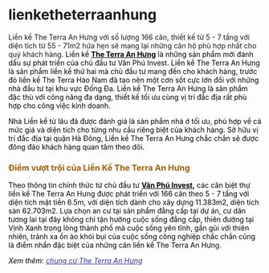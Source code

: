 # lienketheterraanhung
Liền kề The Terra An Hưng với số lượng 166 căn, thiết kế từ 5 - 7 tầng với diện tích từ 55 - 71m2 hứa hẹn sẽ mang lại những căn hộ phù hợp nhất cho quý khách hàng.
<span style="color: #000000;">Liền kề <a style="color: #000000;" href="https://www.facebook.com/theterraanhunghadong/"><strong>The Terra An Hưng</strong></a> là những sản phẩm mới đánh dấu sự phát triển của chủ đầu tư Văn Phú Invest. Liền kề The Terra An Hưng là sản phẩm liền kề thứ hai mà chủ đầu tư mang đến cho khách hàng, trước đó liền kề The Terra Hào Nam đã tạo nên một cơn sốt cực lớn đối với những nhà đầu tư tại khu vực Đống Đa. Liền kề The Terra An Hưng là sản phẩm đặc thù với công năng đa dạng, thiết kế tối ưu cùng vị trí đắc địa rất phù hợp cho công việc kinh doanh.</span>

<span style="color: #000000;">Nhà Liền kề từ lâu đã được đánh giá là sản phẩm nhà ở tối ưu, phù hợp về cả mức giá và diện tích cho từng nhu cầu riêng biệt của khách hàng. Sở hữu vị trí đắc địa tại quận Hà Đông, Liền kề The Terra An Hưng chắc chắn sẽ được đông đảo khách hàng quan tâm theo dõi.</span>
<h3><span style="color: #9e5e09;">Điểm vượt trội của Liền Kề The Terra An Hưng</span></h3>
<span style="color: #000000;">Theo thông tin chính thức từ chủ đầu tư <a style="color: #000000;" href="https://terra-anhung.com.vn/van-phu-invest-top-50-nhan-hieu-hang-dau/"><strong>Văn Phú Invest</strong></a><strong>,</strong> các căn biệt thự liền kề The Terra An Hưng được phát triển với 166 căn theo 5 - 7 tầng với diện tích mặt tiền 6.5m, với diện tích dành cho xây dựng 11.383m2, diện tích sàn 62.703m2. Lựa chọn an cư tại sản phẩm đẳng cấp tại dự án, cư dân tương lai tại đây không chỉ tận hưởng cuộc sống đẳng cấp, thiên đường tại Vịnh Xanh trong lòng thành phố mà cuộc sống yên tĩnh, gần gũi với thiên nhiên, tránh xa ồn ào khói bụi của cuộc sống công nghiệp chắc chắn cũng là điểm nhấn đặc biệt của những căn liền kề The Terra An Hưn</span>g.

<span style="color: #000000;"><em>Xem thêm:</em><span style="color: #333399;"> <em><a style="color: #333399;" href="https://terra-anhung.com.vn/san-pham-2/chung-cu-the-terra-an-hung/">chung cư The Terra An Hưng</a></em></span></span>
